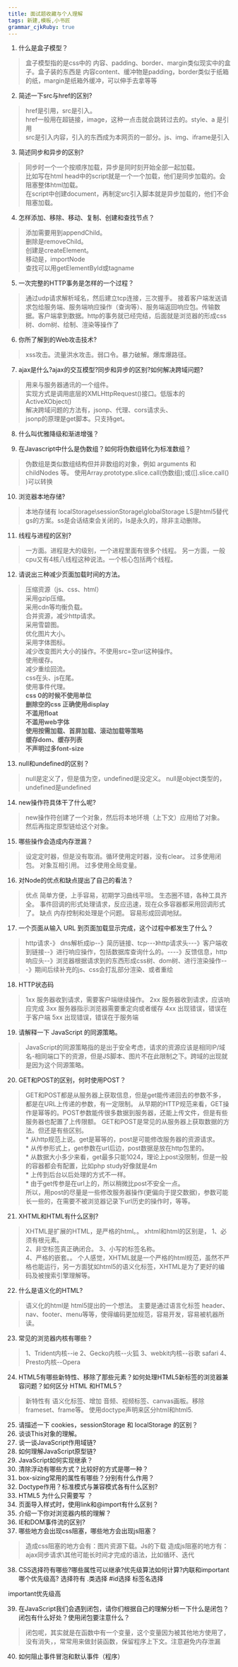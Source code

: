 ```yaml
---
title: 面试题收藏与个人理解
tags: 新建,模板,小书匠
grammar_cjkRuby: true
---
```



1. 什么是盒子模型？
>盒子模型指的是css中的 内容、padding、border、margin类似现实中的盒子。盒子装的东西是 内容content、缓冲物是padding，border类似于纸箱的纸，margin是纸箱外缓冲，可以伸手去拿等等  

2. 简述一下src与href的区别?
>href是引用，src是引入。  
href一般用在超链接，image，这种一点击就会跳转过去的。style、a 是引用  
src是引入内容，引入的东西成为本网页的一部分。js、img、iframe是引入  

3. 简述同步和异步的区别?
>同步时一个一个按顺序加载，异步是同时刻开始全部一起加载。  
比如写在html head中的script就是一个一个加载，他们是同步加载的。会阻塞整体html加载。  
在script中创建document，再制定src引入脚本就是异步加载的，他们不会阻塞加载。  

4. 怎样添加、移除、移动、复制、创建和查找节点？
> 添加需要用到appendChild。   
删除是removeChild。  
创建是createElement。  
移动是，importNode  
查找可以用getElementById或tagname  

5. 一次完整的HTTP事务是怎样的一个过程？
>通过udp请求解析域名，然后建立tcp连接，三次握手。
接着客户端发送请求包给服务端、服务端响应操作（查询等）、服务端返回响应包。传输数据。客户端拿到数据。http的事务就已经完结，后面就是浏览器的形成css树、dom树、绘制、渲染等操作了

6. 你所了解到的Web攻击技术?
>xss攻击。流量洪水攻击。弱口令。暴力破解。爆库爆路径。  

7. ajax是什么?ajax的交互模型?同步和异步的区别?如何解决跨域问题?
>用来与服务器通讯的一个组件。    
实现方式是调用底层的XMLHttpRequest()接口。低版本的ActiveXObject()    
解决跨域问题的方法有，jsonp、代理、cors请求头、  
jsonp的原理是get脚本。只支持get。  

8. 什么叫优雅降级和渐进增强？

9. 在Javascript中什么是伪数组？如何将伪数组转化为标准数组？
>伪数组是类似数组结构但并非数组的对象，例如 arguments 和 childNodes 等。
>使用Array.prototype.slice.call(伪数组);或([].slice.call() )可以转换

10. 浏览器本地存储?
>本地存储有 localStorage\sessionStorage\globalStorage
LS是html5替代gs的方案。ss是会话结束会关闭的，ls是永久的，除非主动删除。

11. 线程与进程的区别?
>一方面。进程是大的级别，一个进程里面有很多个线程。
另一方面，一般cpu又有4核八线程这种说法。一个核心包括两个线程。

12. 请说出三种减少页面加载时间的方法。
>压缩资源（js、css、html）  
采用gzip压缩。  
采用cdn等均衡负载。  
合并资源，减少http请求。  
采用雪碧图。  
优化图片大小。  
采用字体图标。  
减少改变图片大小的操作。不使用src=空url这种操作。  
使用缓存。  
减少重绘回流。  
css在头、js在尾。  
使用事件代理。   
**css 0的时候不使用单位  
删除空的css
正确使用display  
不滥用float  
不滥用web字体  
使用按需加载、首屏加载、滚动加载等策略  
缓存dom、缓存列表  
不声明过多font-size**

13. null和undefined的区别？
>null是定义了，但是值为空，undefined是没定义。
null是object类型的，undefined是undefined

14. new操作符具体干了什么呢?
>new操作符创建了一个对象，然后将本地环境（上下文）应用给了对象。
然后再指定原型链给这个对象。

15. 哪些操作会造成内存泄漏？
>设定定时器，但是没有取消。循环使用定时器，没有clear。
过多使用闭包。
对象互相引用。
过多使用全局变量。

16. 对Node的优点和缺点提出了自己的看法？
>优点
简单方便，上手容易，初期学习曲线平坦。
生态圈不错，各种工具齐全。
事件回调的形式处理请求，反应迅速，现在众多容器都采用回调形式了。
缺点
内存控制和处理是个问题。
容易形成回调地狱。

17. 一个页面从输入 URL 到页面加载显示完成，这个过程中都发生了什么？
>http请求-》 dns解析成ip--》简历链接、tcp---》http请求头---》客户端收到链接--》进行响应操作，包括数据库查询什么的。----》反馈信息，http响应头--》浏览器根据请求到的东西形成css树、dom树、进行渲染操作---》期间后续补充的js、css会打乱部分渲染、或者重绘

18. HTTP状态码
>1xx 服务器收到请求，需要客户端继续操作。
2xx 服务器收到请求，应该响应完成
3xx 服务器指示浏览器需要重定向或者缓存
4xx 出现错误，错误在于客户端
5xx 出现错误，错误在于服务端

19. 请解释一下 JavaScript 的同源策略。
> JavaScript的同源策略指的是出于安全考虑，请求的资源应该是相同IP/域名-相同端口下的资源，但是JS脚本、图片不在此限制之下。跨域的出现就是因为这个同源策略。

20. GET和POST的区别，何时使用POST？  
> GET和POST都是从服务器上获取信息，但是get能传递回去的参数不多，都是在URL上传递的参数，有一定限制。
> 从早期的HTTP规范来看，GET操作是幂等的。POST参数能传很多数据到服务器，还能上传文件，但是有些服务器也配置了上传限额。
> GET和POST是常见的从服务器上获取数据的方法。但还是有些区别。     
    * 从http规范上说。get是幂等的，post是可能修改服务器的资源请求。  
    *  从传参形式上，get参数在url后边，post数据是放在http包里的。  
    *  从数据大小多少来看，get最多只能1024，理论上post没限制，但是一般的容器都会有配置，比如php study好像就是4m  
    *  上传到后台以后处理的方式不一样。  
    *  由于get传参是在url上的，所以稍微比post不安全一点。  
所以，用post的尽量是一些修改服务器操作(更偏向于提交数据)，参数可能长一些的，在需要不被浏览器记录下url历史的操作时，等等。

21. XHTML和HTML有什么区别?  
>XHTML是扩展的HTML，是严格的html。。
xhtml和html的区别是，
1、必须有根元素。  
2、非空标签真正确闭合。
3、小写的标签名称。  
4、严格的嵌套。。
个人感觉，XHTML就是一个严格的html规范，虽然不严格也能运行，另一方面犹如html5的语义化标签，XHTML是为了更好的编码及被搜索引擎理解等。

22. 什么是语义化的HTML?
>语义化的html是 html5提出的一个想法。
主要是通过语言化标签 header、nav、footer、menu等等，使得编码更加规范，容易开发，容易被机器所读。

23. 常见的浏览器内核有哪些？
>1、Trident内核--ie
2、Gecko内核--火狐
3、webkit内核--谷歌 safari
4、Presto内核--Opera

24. HTML5有哪些新特性、移除了那些元素？如何处理HTML5新标签的浏览器兼容问题？如何区分 HTML 和HTML5？
>新特性有 语义化标签、增加 音频、视频标签、canvas画板。移除frameset、frame等。
使用doctype声明来区分html和html5.

25. 请描述一下 cookies，sessionStorage 和 localStorage 的区别？
26. 谈谈This对象的理解。
27. 谈一谈JavaScript作用域链?
28. 如何理解JavaScript原型链?
29. JavaScript如何实现继承？
30. 清除浮动有哪些方式？比较好的方式是哪一种？
31. box-sizing常用的属性有哪些？分别有什么作用？
32. Doctype作用？标准模式与兼容模式各有什么区别?
33. HTML5 为什么只需要写 <!DOCTYPE HTML>？
34. 页面导入样式时，使用link和@import有什么区别？
35. 介绍一下你对浏览器内核的理解？
36. IE和DOM事件流的区别?
37. 哪些地方会出现css阻塞，哪些地方会出现js阻塞？
>造成css阻塞的地方会有：图片资源下载。Js的下载
造成js阻塞的地方有：ajax同步请求\其他可能长时间才完成的语法，比如循环、迭代

38. CSS选择符有哪些?哪些属性可以继承?优先级算法如何计算?内联和important哪个优先级高?
选择符有 .类选择  #id选择  标签名选择

important优先级高

39. 在JavaScript我们会遇到闭包，请你们根据自己的理解分析一下什么是闭包？闭包有什么好处？使用闭包要注意什么？
>闭包呢，其实就是在函数中有一个变量，这个变量因为被其他地方使用了，没有消失，，常常用来做封装函数，保留程序上下文。注意避免内存泄漏

40. 如何阻止事件冒泡和默认事件（程序）
